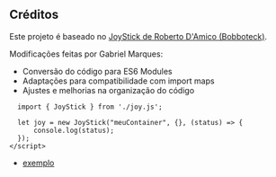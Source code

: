 ## Créditos

Este projeto é baseado no [JoyStick de Roberto D'Amico (Bobboteck)](https://github.com/bobboteck/JoyStick).

Modificações feitas por Gabriel Marques:
- Conversão do código para ES6 Modules
- Adaptações para compatibilidade com import maps
- Ajustes e melhorias na organização do código

``` <script type="module">
  import { JoyStick } from './joy.js';

  let joy = new JoyStick("meuContainer", {}, (status) => {
      console.log(status);
  });
</script>
```
- [exemplo](https://g4b3r-mini.github.io/JoyStick-3/Joy.html)
